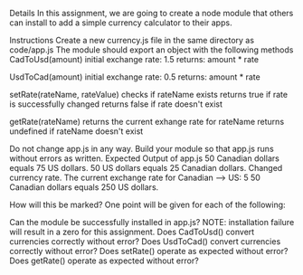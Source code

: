 Details
In this assignment, we are going to create a node module that others can install to add a simple currency calculator to their apps.

Instructions
Create a new currency.js file in the same directory as code/app.js
The module should export an object with the following methods
CadToUsd(amount)
initial exchange rate: 1.5
returns: amount * rate

UsdToCad(amount)
initial exchange rate: 0.5
returns: amount * rate

setRate(rateName, rateValue)
checks if rateName exists
returns true if rate is successfully changed
returns false if rate doesn't exist

getRate(rateName)
returns the current exhange rate for rateName
returns undefined if rateName doesn't exist

Do not change app.js in any way. Build your module so that app.js runs without errors as written.
Expected Output of app.js
50 Canadian dollars equals 75 US dollars.
50 US dollars equals 25 Canadian dollars.
Changed currency rate.
The current exchange rate for Canadian --> US: 5
50 Canadian dollars equals 250 US dollars.

How will this be marked?
One point will be given for each of the following:

Can the module be successfully installed in app.js? NOTE: installation failure will result in a zero for this assignment.
Does CadToUsd() convert currencies correctly without error?
Does UsdToCad() convert currencies correctly without error?
Does setRate() operate as expected without error?
Does getRate() operate as expected without error?